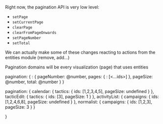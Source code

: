Right now, the pagination API is very low level:

* `setPage`
* `setCurrentPage`
* `clearPage`
* `clearFromPageOnwards`
* `setPageNumber`
* `setTotal`

We can actually make some of these changes reacting to actions from the entities module (remove, add...)

Pagination domains will be every visualization (page) that uses entities

pagination: {
  <domain>: {
    pageNumber: @number,
    pages: {
      <pageNumber>: [<...ids>]
    },
    pageSize: @number,
    total: @number
  }
}

pagination: {
  calendar: {
    tactics: {
      ids: [1,2,3,4,5],
      pageSize: undefined
    }
  },
  tacticEdit: {
    tactics: {
      ids: [3],
      pageSize: 1
    }
  },
  activityList: {
    campaigns: {
      ids: [1,2,4,6,8],
      pageSize: undefined
    }
  },
  normalist: {
    campaigns: {
      ids: [1,2,3],
      pageSize: 3
    }
  }

}
